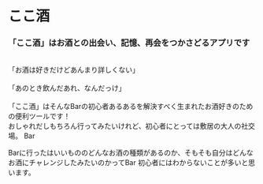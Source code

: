 # ここ酒 
### 「ここ酒」はお酒との出会い、記憶、再会をつかさどるアプリです
<br />
「お酒は好きだけどあんまり詳しくない」
 <br />
 <br />
「あのとき飲んだあれ、なんだっけ」
 <br />
 <br />
「ここ酒」はそんなBarの初心者あるあるを解決すべく生まれたお酒好きのための便利ツールです！
 <br />
おしゃれだしもちろん行ってみたいけれど、初心者にとっては敷居の大人の社交場。
Bar

Barに行ったはいいもののどんなお酒の種類があるのか、そもそも自分はどんなお酒にチャレンジしたみたいのかってBar
初心者にはわからないことが多いと思います。






